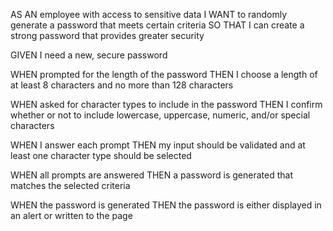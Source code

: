 AS AN employee with access to sensitive data
I WANT to randomly generate a password that meets certain criteria
SO THAT I can create a strong password that provides greater security

GIVEN I need a new, secure password

WHEN prompted for the length of the password THEN I choose a length of at least 8 characters and no more than 128 characters
 
WHEN asked for character types to include in the password THEN I confirm whether or not to include lowercase, uppercase, numeric, and/or special characters
 
WHEN I answer each prompt THEN my input should be validated and at least one character type should be selected
 
WHEN all prompts are answered THEN a password is generated that matches the selected criteria

WHEN the password is generated THEN the password is either displayed in an alert or written to the page 
